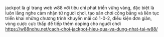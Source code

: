 jackpot là gì
trang web w88  với tiêu chỉ phát triển vững vàng, đặc biệt là luôn lắng nghe cảm nhận từ người chơi, tạo sân chơi công bằng và liên tục triển khai những chương trình khuyến mãi có 1-0-2, điều kiện đơn giản, vòng cược cực thấp để tiếp thêm doping cho người chơi
<a href="https://w88nohu.net/cach-choi-jackpot-hieu-qua-va-dung-nhat-tai-w88/">https://w88nohu.net/cach-choi-jackpot-hieu-qua-va-dung-nhat-tai-w88/</a><br/>